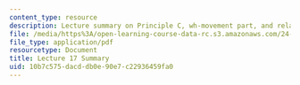 ```yaml
---
content_type: resource
description: Lecture summary on Principle C, wh-movement part, and relative clauses.
file: /media/https%3A/open-learning-course-data-rc.s3.amazonaws.com/24-902-language-and-its-structure-ii-syntax-fall-2003/10b7c575dacddb0e90e7c22936459fa0_ln17_18.pdf
file_type: application/pdf
resourcetype: Document
title: Lecture 17 Summary
uid: 10b7c575-dacd-db0e-90e7-c22936459fa0
---
```

